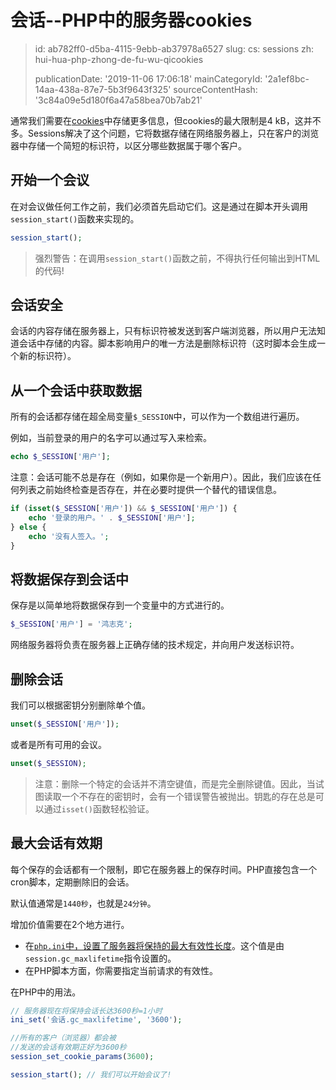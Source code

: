 会话--PHP中的服务器cookies
===================

> id: ab782ff0-d5ba-4115-9ebb-ab37978a6527
> slug:
> 	cs: sessions
> 	zh: hui-hua-php-zhong-de-fu-wu-qicookies
> 
> publicationDate: '2019-11-06 17:06:18'
> mainCategoryId: '2a1ef8bc-14aa-438a-87e7-5b3f9643f325'
> sourceContentHash: '3c84a09e5d180f6a47a58bea70b7ab21'

通常我们需要在<a href="/cookies">cookies</a>中存储更多信息，但cookies的最大限制是4 kB，这并不多。Sessions解决了这个问题，它将数据存储在网络服务器上，只在客户的浏览器中存储一个简短的标识符，以区分哪些数据属于哪个客户。

开始一个会议
---------------------

在对会议做任何工作之前，我们必须首先启动它们。这是通过在脚本开头调用`session_start()`函数来实现的。

```php
session_start();
```

> 强烈警告：在调用`session_start()`函数之前，不得执行任何输出到HTML的代码!

会话安全
-------------------

会话的内容存储在服务器上，只有标识符被发送到客户端浏览器，所以用户无法知道会话中存储的内容。脚本影响用户的唯一方法是删除标识符（这时脚本会生成一个新的标识符）。

从一个会话中获取数据
----------------------

所有的会话都存储在超全局变量`$_SESSION`中，可以作为一个数组进行遍历。

例如，当前登录的用户的名字可以通过写入来检索。

```php
echo $_SESSION['用户'];
```

注意：会话可能不总是存在（例如，如果你是一个新用户）。因此，我们应该在任何列表之前始终检查是否存在，并在必要时提供一个替代的错误信息。

```php
if (isset($_SESSION['用户']) && $_SESSION['用户']) {
    echo '登录的用户。' . $_SESSION['用户'];
} else {
    echo '没有人签入。';
}
```

将数据保存到会话中
----------------------

保存是以简单地将数据保存到一个变量中的方式进行的。

```php
$_SESSION['用户'] = '鸿志克';
```

网络服务器将负责在服务器上正确存储的技术规定，并向用户发送标识符。

删除会话
----------------

我们可以根据密钥分别删除单个值。

```php
unset($_SESSION['用户']);
```

或者是所有可用的会议。

```php
unset($_SESSION);
```

> 注意：删除一个特定的会话并不清空键值，而是完全删除键值。因此，当试图读取一个不存在的密钥时，会有一个错误警告被抛出。钥匙的存在总是可以通过`isset()`函数轻松验证。

最大会话有效期
---------------------------------

每个保存的会话都有一个限制，即它在服务器上的保存时间。PHP直接包含一个cron脚本，定期删除旧的会话。

默认值通常是`1440秒`，也就是`24分钟`。

增加价值需要在2个地方进行。

- 在<a href="/info">`php.ini`中，设置了服务器将保持的最大有效性长度</a>。这个值是由`session.gc_maxlifetime`指令设置的。
- 在PHP脚本方面，你需要指定当前请求的有效性。

在PHP中的用法。

```php
// 服务器现在将保持会话长达3600秒=1小时
ini_set('会话.gc_maxlifetime', '3600');

//所有的客户（浏览器）都会被
//发送的会话有效期正好为3600秒
session_set_cookie_params(3600);

session_start(); // 我们可以开始会议了!
```
